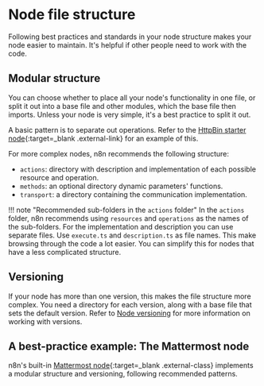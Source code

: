 # Node file structure

Following best practices and standards in your node structure makes your node easier to maintain. It's helpful if other people need to work with the code.

## Modular structure
<!-- vale off -->
You can choose whether to place all your node's functionality in one file, or split it out into a base file and other modules, which the base file then imports. Unless your node is very simple, it's a best practice to split it out.
<!-- vale on -->

A basic pattern is to separate out operations. Refer to the [HttpBin starter node](https://github.com/n8n-io/n8n-nodes-starter/tree/master/nodes/HttpBin){:target=_blank .external-link} for an example of this.

For more complex nodes, n8n recommends the following structure:

  * `actions`: directory with description and implementation of each possible resource and operation.
  * `methods`: an optional directory dynamic parameters' functions.  
  * `transport`: a directory containing the communication implementation.

!!! note "Recommended sub-folders in the `actions` folder"
     In the `actions` folder, n8n recommends using `resources` and `operations` as the names of the sub-folders. For the implementation and description you can use separate files. Use `execute.ts` and `description.ts` as file names. This make browsing through the code a lot easier. You can simplify this for nodes that have a less complicated structure.

## Versioning

If your node has more than one version, this makes the file structure more complex. You need a directory for each version, along with a base file that sets the default version. Refer to [Node versioning](/integrations/creating-nodes/build/node-versioning/) for more information on working with versions.

## A best-practice example: The Mattermost node

n8n's built-in [Mattermost node](https://github.com/n8n-io/n8n/tree/master/packages/nodes-base/nodes/Mattermost){:target=_blank .external-class} implements a modular structure and versioning, following recommended patterns.


